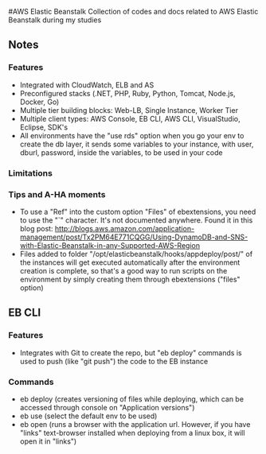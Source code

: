 #AWS Elastic Beanstalk
Collection of codes and docs related to AWS Elastic Beanstalk during my studies

## Notes

### Features

* Integrated with CloudWatch, ELB and AS
* Preconfigured stacks (.NET, PHP, Ruby, Python, Tomcat, Node.js, Docker, Go)
* Multiple tier building blocks: Web-LB, Single Instance, Worker Tier
* Multiple client types: AWS Console, EB CLI, AWS CLI, VisualStudio, Eclipse, SDK's
* All environments have the "use rds" option when you go your env to create the db layer, it sends some variables to your instance, with user, dburl, password, inside the variables, to be used in your code

### Limitations

### Tips and A-HA moments

* To use a "Ref" into the custom option "Files" of ebextensions, you need to use the "`" character. It's not documented anywhere. Found it in this blog post: http://blogs.aws.amazon.com/application-management/post/Tx2PM64E771CQGG/Using-DynamoDB-and-SNS-with-Elastic-Beanstalk-in-any-Supported-AWS-Region
* Files added to folder "/opt/elasticbeanstalk/hooks/appdeploy/post/" of the instances will get executed automatically after the environment creation is complete, so that's a good way to run scripts on the environment by simply creating them through ebextensions ("files" option)

## EB CLI

### Features

* Integrates with Git to create the repo, but "eb deploy" commands is used to push (like "git push") the code to the EB instance

### Commands

* eb deploy (creates versioning of files while deploying, which can be accessed through console on "Application versions")
* eb use (select the default env to be used)
* eb open (runs a browser with the application url. However, if you have "links" text-browser installed when deploying from a linux box, it will open it in "links")
